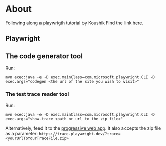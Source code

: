 # About

Following along a playwrigth tutorial by Koushik
Find the link [here](https://www.youtube.com/playlist?list=PL699Xf-_ilW7qlOrCGqwsWkgNkHQTqaBb).

## Playwright
## The code generator tool

Run:
```
mvn exec:java -e -D exec.mainClass=com.microsoft.playwright.CLI -D exec.args="codegen <the url of the site you wish to visit>"
```

### The test trace reader tool

Run:
```
mvn exec:java -e -D exec.mainClass=com.microsoft.playwright.CLI -D exec.args="show-trace <path or url to the zip file>"
```

Alternatively, feed it to the [progressive web app](https://trace.playwright.dev/).
It also accepts the zip file as a parameter: `https://trace.playwright.dev/?trace=<yourUrlToYourTraceFile.zip>`
